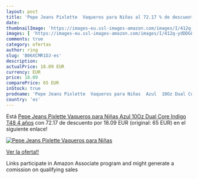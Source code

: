 ```yaml
---
layout: post
title: 'Pepe Jeans Pixlette  Vaqueros para Niñas al 72.17 % de descuento'
date: 
thumbnailImage: 'https://images-eu.ssl-images-amazon.com/images/I/412q-ydDDGL._SL200_.jpg'
images: [ 'https://images-eu.ssl-images-amazon.com/images/I/412q-ydDDGL._SL200_.jpg' ]
comments: true
category: ofertas
author: ring
slug: 'B06XCMR1DJ-es'
description:
actualPrice: 18.09 EUR
currency: EUR
price: 18.09
comparePrice: 65 EUR
inStock: true
prodname: 'Pepe Jeans Pixlette  Vaqueros para Niñas  Azul  10Oz Dual Core Indigo T48  4 años'
country: 'es'
---
```


Está [Pepe Jeans Pixlette  Vaqueros para Niñas  Azul  10Oz Dual Core Indigo T48  4 años](https://www.amazon.es/dp/B06XCMR1DJ/?tag=tolees-21) con 72.17 de descuento por 18.09 EUR (original: 65 EUR) en el siguiente enlace!

[![Pepe Jeans Pixlette  Vaqueros para Niñas](https://images-eu.ssl-images-amazon.com/images/I/412q-ydDDGL._SL200_.jpg)](https://www.amazon.es/dp/B06XCMR1DJ/?tag=tolees-21)

[Ver la oferta!!](https://www.amazon.es/dp/B06XCMR1DJ/?tag=tolees-21)

Links participate in Amazon Associate program and might generate a comission on qualifying sales


